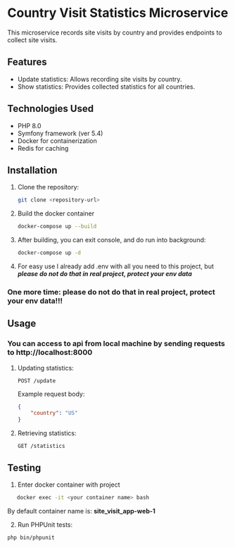# Country Visit Statistics Microservice

This microservice records site visits by country and provides endpoints to collect site visits.

## Features

- Update statistics: Allows recording site visits by country.
- Show statistics: Provides collected statistics for all countries.

## Technologies Used

- PHP 8.0
- Symfony framework (ver 5.4)
- Docker for containerization
- Redis for caching

## Installation

1. Clone the repository:

   ```bash
   git clone <repository-url>
   ```

2. Build the docker container

    ```bash
   docker-compose up --build
   ```

3. After building, you can exit console, and do run into background:

    ```bash
   docker-compose up -d
    ``` 

4. For easy use I already add .env with all you need to this project, but ***please do not do that in real project, protect your env data***

### One more time: please do not do that in real project, protect your env data!!!

## Usage
### You can access to api from local machine by sending requests to http://localhost:8000

1. Updating statistics:

   ```http
   POST /update
   ```

   Example request body:

   ```json
   {
       "country": "US"
   }
   ```

2. Retrieving statistics:

   ```http
   GET /statistics
   ```

## Testing

1. Enter docker container with project 
```bash
   docker exec -it <your container name> bash
 ```
By default container name is:  **site_visit_app-web-1**

2. Run PHPUnit tests:

```bash
php bin/phpunit
```
